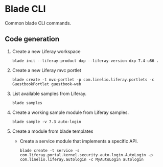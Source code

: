 # Blade CLI

Common blade CLI commands.

## Code generation

1. Create a new Liferay workspace
    ```
    blade init --liferay-product dxp --liferay-version dxp-7.4-u86 .
    ```

2. Create a new Liferay mvc portlet
    ```
    blade create -t mvc-portlet -p com.linelio.liferay.portlets -c GuestbookPortlet guestbook-web
    ```

3. List available samples from Liferay.
    ```
    blade samples
    ```

4. Create a working sample module from Liferay samples.
    ```
    blade sample -v 7.3 auto-login
    ```
    
5. Create a module from blade templates
    - Create a service module that implements a specific API. 
        ```
        blade create -t service -s com.liferay.portal.kernel.security.auto.login.AutoLogin -p com.linelio.liferay.autologin -c MyAutoLogin autologin
        ```
